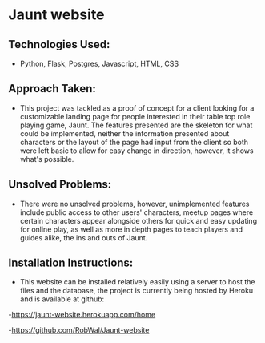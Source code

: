 # Jaunt website

## Technologies Used:

-   Python, Flask, Postgres, Javascript, HTML, CSS

## Approach Taken:

-   This project was tackled as a proof of concept for a client looking for a customizable landing page for people interested in their table top role playing game, Jaunt. The features presented are the skeleton for what could be implemented, neither the information presented about characters or the layout of the page had input from the client so both were left basic to allow for easy change in direction, however, it shows what's possible.

## Unsolved Problems:

-   There were no unsolved problems, however, unimplemented features include public access to other users' characters, meetup pages where certain characters appear alongside others for quick and easy updating for online play, as well as more in depth pages to teach players and guides alike, the ins and outs of Jaunt.

## Installation Instructions:

-   This website can be installed relatively easily using a server to host the files and the database, the project is currently being hosted by Heroku and is available at github:

-https://jaunt-website.herokuapp.com/home

-https://github.com/RobWal/Jaunt-website
